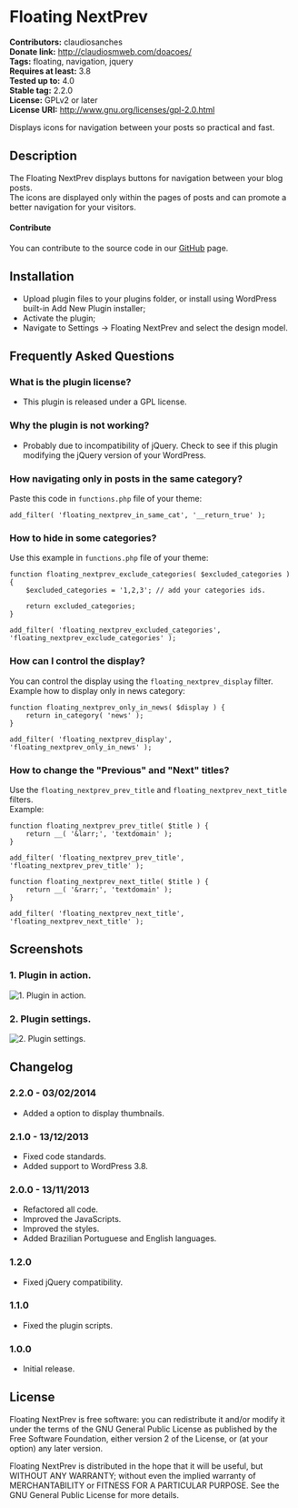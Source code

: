 # Floating NextPrev #
**Contributors:** claudiosanches  
**Donate link:** http://claudiosmweb.com/doacoes/  
**Tags:** floating, navigation, jquery  
**Requires at least:** 3.8  
**Tested up to:** 4.0  
**Stable tag:** 2.2.0  
**License:** GPLv2 or later  
**License URI:** http://www.gnu.org/licenses/gpl-2.0.html  

Displays icons for navigation between your posts so practical and fast.

## Description ##

The Floating NextPrev displays buttons for navigation between your blog posts.  
The icons are displayed only within the pages of posts and can promote a better navigation for your visitors.

#### Contribute ####

You can contribute to the source code in our [GitHub](https://github.com/claudiosmweb/floating-nextprev) page.

## Installation ##

* Upload plugin files to your plugins folder, or install using WordPress built-in Add New Plugin installer;
* Activate the plugin;
* Navigate to Settings -> Floating NextPrev and select the design model.

## Frequently Asked Questions ##

### What is the plugin license? ###

* This plugin is released under a GPL license.

### Why the plugin is not working? ###

* Probably due to incompatibility of jQuery. Check to see if this plugin modifying the jQuery version of your WordPress.

### How navigating only in posts in the same category? ###

Paste this code in `functions.php` file of your theme:

	add_filter( 'floating_nextprev_in_same_cat', '__return_true' );

### How to hide in some categories? ###

Use this example in `functions.php` file of your theme:

	function floating_nextprev_exclude_categories( $excluded_categories ) {
		$excluded_categories = '1,2,3'; // add your categories ids.

		return excluded_categories;
	}

	add_filter( 'floating_nextprev_excluded_categories', 'floating_nextprev_exclude_categories' );

### How can I control the display? ###

You can control the display using the `floating_nextprev_display` filter.  
Example how to display only in news category:

	function floating_nextprev_only_in_news( $display ) {
		return in_category( 'news' );
	}

	add_filter( 'floating_nextprev_display', 'floating_nextprev_only_in_news' );

### How to change the "Previous" and "Next" titles? ###

Use the `floating_nextprev_prev_title` and `floating_nextprev_next_title` filters.  
Example:

	function floating_nextprev_prev_title( $title ) {
		return __( '&larr;', 'textdomain' );
	}

	add_filter( 'floating_nextprev_prev_title', 'floating_nextprev_prev_title' );

	function floating_nextprev_next_title( $title ) {
		return __( '&rarr;', 'textdomain' );
	}

	add_filter( 'floating_nextprev_next_title', 'floating_nextprev_next_title' );

## Screenshots ##

### 1. Plugin in action. ###
![1. Plugin in action.](http://ps.w.org/floating-nextprev/assets/screenshot-1.png)

### 2. Plugin settings. ###
![2. Plugin settings.](http://ps.w.org/floating-nextprev/assets/screenshot-2.png)


## Changelog ##

### 2.2.0 - 03/02/2014 ###

* Added a option to display thumbnails.

### 2.1.0 - 13/12/2013 ###

* Fixed code standards.
* Added support to WordPress 3.8.

### 2.0.0 - 13/11/2013 ###

* Refactored all code.
* Improved the JavaScripts.
* Improved the styles.
* Added Brazilian Portuguese and English languages.

### 1.2.0 ###

* Fixed jQuery compatibility.

### 1.1.0 ###

* Fixed the plugin scripts.

### 1.0.0 ###

* Initial release.

## License ##

Floating NextPrev is free software: you can redistribute it and/or modify it under the terms of the GNU General Public License as published
by the Free Software Foundation, either version 2 of the License, or (at your option) any later version.

Floating NextPrev is distributed in the hope that it will be useful, but WITHOUT ANY WARRANTY; without even the implied warranty of
MERCHANTABILITY or FITNESS FOR A PARTICULAR PURPOSE. See the GNU General Public License for more details.
